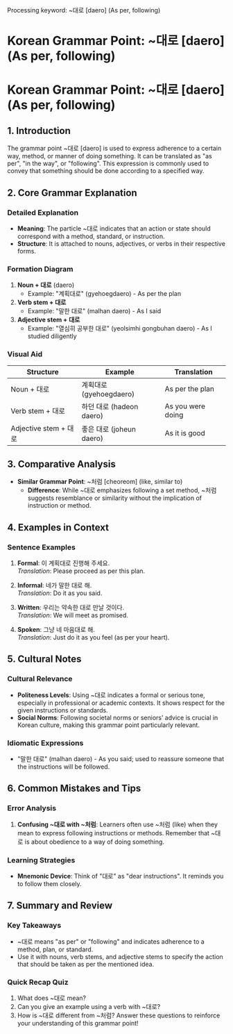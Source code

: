 Processing keyword: ~대로 [daero] (As per, following)
# Korean Grammar Point: ~대로 [daero] (As per, following)
# Korean Grammar Point: ~대로 [daero] (As per, following)
## 1. Introduction
The grammar point ~대로 [daero] is used to express adherence to a certain way, method, or manner of doing something. It can be translated as "as per", "in the way", or "following". This expression is commonly used to convey that something should be done according to a specified way.
## 2. Core Grammar Explanation
### Detailed Explanation
- **Meaning**: The particle ~대로 indicates that an action or state should correspond with a method, standard, or instruction.
- **Structure**: It is attached to nouns, adjectives, or verbs in their respective forms.
  
### Formation Diagram
1. **Noun + 대로** (daero) 
    - Example: "계획대로" (gyehoegdaero) - As per the plan
2. **Verb stem + 대로**
    - Example: "말한 대로" (malhan daero) - As I said
3. **Adjective stem + 대로**
    - Example: "열심히 공부한 대로" (yeolsimhi gongbuhan daero) - As I studied diligently
### Visual Aid
| Structure        | Example                    | Translation               |
|------------------|----------------------------|---------------------------|
| Noun + 대로      | 계획대로 (gyehoegdaero)    | As per the plan           |
| Verb stem + 대로 | 하던 대로 (hadeon daero)   | As you were doing         |
| Adjective stem + 대로 | 좋은 대로 (joheun daero) | As it is good             |
## 3. Comparative Analysis
- **Similar Grammar Point**: ~처럼 [cheoreom] (like, similar to)
    - **Difference**: While ~대로 emphasizes following a set method, ~처럼 suggests resemblance or similarity without the implication of instruction or method.
## 4. Examples in Context
### Sentence Examples
1. **Formal**: 이 계획대로 진행해 주세요.  
   *Translation*: Please proceed as per this plan.
   
2. **Informal**: 네가 말한 대로 해.  
   *Translation*: Do it as you said.
3. **Written**: 우리는 약속한 대로 만날 것이다.  
   *Translation*: We will meet as promised.
4. **Spoken**: 그냥 네 마음대로 해.  
   *Translation*: Just do it as you feel (as per your heart).
## 5. Cultural Notes
### Cultural Relevance
- **Politeness Levels**: Using ~대로 indicates a formal or serious tone, especially in professional or academic contexts. It shows respect for the given instructions or standards.
- **Social Norms**: Following societal norms or seniors’ advice is crucial in Korean culture, making this grammar point particularly relevant.
### Idiomatic Expressions
- "말한 대로" (malhan daero) - As you said; used to reassure someone that the instructions will be followed.
## 6. Common Mistakes and Tips
### Error Analysis
1. **Confusing ~대로 with ~처럼**: Learners often use ~처럼 (like) when they mean to express following instructions or methods. Remember that ~대로 is about obedience to a way of doing something.
   
### Learning Strategies
- **Mnemonic Device**: Think of "대로" as "dear instructions". It reminds you to follow them closely.
## 7. Summary and Review
### Key Takeaways
- ~대로 means "as per" or "following" and indicates adherence to a method, plan, or standard.
- Use it with nouns, verb stems, and adjective stems to specify the action that should be taken as per the mentioned idea.
### Quick Recap Quiz
1. What does ~대로 mean?
2. Can you give an example using a verb with ~대로?
3. How is ~대로 different from ~처럼? 
Answer these questions to reinforce your understanding of this grammar point!
